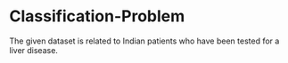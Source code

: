 # Classification-Problem
The given dataset is related to Indian patients who have been tested for a liver disease.
